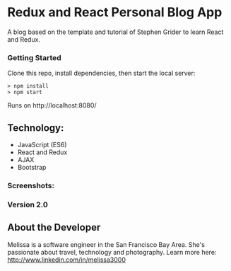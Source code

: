 # Redux and React Personal Blog App

A blog based on the template and tutorial of Stephen Grider to learn React and Redux.


### Getting Started

Clone this repo, install dependencies, then start the local server:

```
> npm install
> npm start

```

Runs on http://localhost:8080/

## Technology:
* JavaScript (ES6)
* React and Redux
* AJAX
* Bootstrap

### Screenshots:


### Version 2.0



## About the Developer

Melissa is a software engineer in the San Francisco Bay Area. She's passionate about travel, technology and photography.
Learn more here: <http://www.linkedin.com/in/melissa3000>




